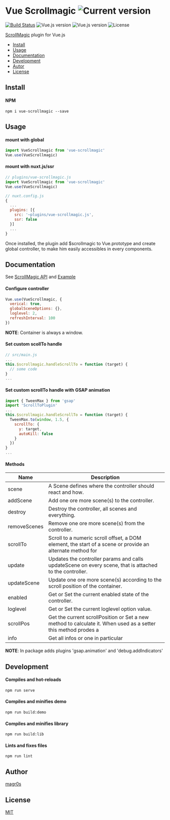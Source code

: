 # Vue Scrollmagic ![Current version](https://img.shields.io/badge/dynamic/json.svg?label=version&url=https%3A%2F%2Fraw.githubusercontent.com%2Fmagr0s%2Fvue-scrollmagic%2Fmaster%2Fpackage.json&query=version&colorB=orange&style=flat-square)

[![Build Status](https://travis-ci.org/magr0s/vue-scrollmagic.svg?branch=master)](https://travis-ci.org/magr0s/vue-scrollmagic)
![Vue.js version](https://img.shields.io/badge/dynamic/json.svg?label=vue.js&url=https%3A%2F%2Fraw.githubusercontent.com%2Fmagr0s%2Fvue-scrollmagic%2Fmaster%2Fpackage.json&query=dependencies.vue&colorB=blue&style=flat-square)
![Vue.js version](https://img.shields.io/badge/dynamic/json.svg?label=ScrollMagic&url=https%3A%2F%2Fraw.githubusercontent.com%2Fmagr0s%2Fvue-scrollmagic%2Fmaster%2Fpackage.json&query=dependencies.scrollmagic&colorB=blue&style=flat-square)
![License](https://img.shields.io/badge/license-MIT-lightgrey.svg?&style=flat-square)


[ScrollMagic](http://scrollmagic.io/) plugin for Vue.js

* [Install](#Install)
* [Usage](#Usage)
* [Documentation](#Documentation)
* [Development](#Development)
* [Autor](#Autor)
* [License](#License)


## Install

#### NPM
```
npm i vue-scrollmagic --save
```

## Usage

#### mount with global
```js
import VueScrollmagic from 'vue-scrollmagic'
Vue.use(VueScrollmagic)
```
#### mount with nuxt.js/ssr
```js
// plugins/vue-scrollmagic.js
import VueScrollmagic from 'vue-scrollmagic'
Vue.use(VueScrollmagic)

// nuxt.config.js
{
  ...
  plugins: [{
    src: '~plugins/vue-scrollmagic.js',
    ssr: false
  }]
  ...
}
```
Once installed, the plugin add $scrollmagic to Vue.prototype and create global controller, to make him easily accessibles in every components.

## Documentation

See [ScrollMagic API](http://scrollmagic.io/docs/index.html) and [Example](https://github.com/magr0s/vue-scrollmagic/blob/master/src/App.vue)

#### Configure controller
```js
Vue.use(VueScrollmagic, {
  verical: true,
  globalSceneOptions: {},
  loglevel: 2,
  refreshInterval: 100
})
```
__NOTE__: Container is always a window.

#### Set custom scollTo handle
```js
// src/main.js
...
this.$scrollmagic.handleScrollTo = function (target) {
  // some code
}
...
```

#### Set custom scrollTo handle with GSAP animation
```js
import { TweenMax } from 'gsap'
import 'ScrollToPlugin'
...
this.$scrollmagic.handleScrollTo = function (target) {
  TweenMax.to(window, 1.5, {
    scrollTo: {
      y: target,
      autoKill: false
    }
  })
}
...
```

#### Methods

|Name | Description|
|- | - |
|scene | A Scene defines where the controller should react and how.|
|addScene | Add one ore more scene(s) to the controller.|
|destroy | Destroy the controller, all scenes and everything.|
|removeScenes | Remove one ore more scene(s) from the controller.|
|scrollTo | Scroll to a numeric scroll offset, a DOM element, the start of a scene or provide an alternate method for |scrolling.|
|update | Updates the controller params and calls updateScene on every scene, that is attached to the controller.|
|updateScene | Update one ore more scene(s) according to the scroll position of the container.|
|enabled | Get or Set the current enabled state of the controller.|
|loglevel | Get or Set the current loglevel option value.|
|scrollPos | Get the current scrollPosition or Set a new method to calculate it. When used as a setter this method prodes a |way to permanently overwrite the controller's scroll position calculation.|
|info | Get all infos or one in particular |

__NOTE__: In package adds plugins 'gsap.animation' and 'debug.addIndicators'

## Development

#### Compiles and hot-reloads
```
npm run serve
```
#### Compiles and minifies demo
```
npm run build:demo
```
#### Compiles and minifies library
```
npm run build:lib
```
#### Lints and fixes files
```
npm run lint
```
## Author

[magr0s](https://github.com/magr0s)

## License

[MIT](https://github.com/magr0s/vue-scrollmagic/blob/master/LICENSE)